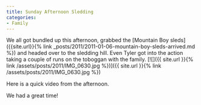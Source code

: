 ```yaml
---
title: Sunday Afternoon Sledding
categories:
- Family
---
```


We all got bundled up this afternoon, grabbed the [Mountain Boy sleds]({{site.url}}{% link _posts/2011/2011-01-06-mountain-boy-sleds-arrived.md %}) and headed over to the sledding hill. Even Tyler got into the action taking a couple of runs on the toboggan with the family.
[![]({{ site.url }}{% link /assets/posts/2011/IMG_0630.jpg %})]({{ site.url }}{% link /assets/posts/2011/IMG_0630.jpg %})

Here is a quick video from the afternoon.


  


We had a great time!
